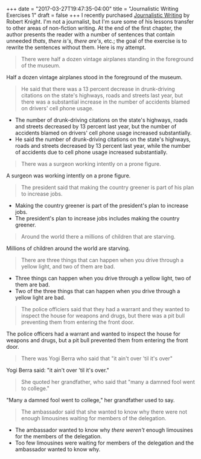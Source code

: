+++
date = "2017-03-27T19:47:35-04:00"
title = "Journalistic Writing Exercises 1"
draft = false
+++
I recently purchased [Journalistic Writing](https://www.amazon.ca/Journalistic-Writing-Building-Skills-Honing-ebook/dp/B003XU66X4/) by Robert Knight.  I'm not a journalist, but I'm sure some of his lessons transfer to other areas of non-fiction writing.  At the end of the first chapter, the author presents the reader with a number of sentences that contain unneeded *thats*, *there is's*, *there are's*, etc.; the goal of the exercise is to rewrite the sentences without them.  Here is my attempt.

> There were half a dozen vintage airplanes standing in the foreground of the museum.

Half a dozen vintage airplanes stood in the foreground of the museum.

> He said that there was a 13 percent decrease in drunk-driving citations on the state's highways, roads and streets last year, but there was a substantial increase in the number of accidents blamed on drivers' cell phone usage.

- The number of drunk-driving citations on the state's highways, roads and streets decreased by 13 percent last year, but the number of accidents blamed on drivers' cell phone usage increased substantially.
- He said the number of drunk-driving citations on the state's highways, roads and streets decreased by 13 percent last year, while the number of accidents due to cell phone usage increased substantially.

> There was a surgeon working intently on a prone figure.

A surgeon was working intently on a prone figure.

> The president said that making the country greener is part of his plan to increase jobs.

- Making the country greener is part of the president's plan to increase jobs.
- The president's plan to increase jobs includes making the country greener.

> Around the world there a millions of children that are starving.

Millions of children around the world are starving.

> There are three things that can happen when you drive through a yellow light, and two of them are bad.

- Three things can happen when you drive through a yellow light, two of them are bad.
- Two of the three things that can happen when you drive through a yellow light are bad.

> The police officiers said that they had a warrant and they wanted to inspect the house for weapons and drugs, but there was a pit bull preventing them from entering the front door.

The police officers had a warrant and wanted to inspect the house for weapons and drugs, but a pit bull prevented them from entering the front door.

> There was Yogi Berra who said that "it ain't over 'til it's over"

Yogi Berra said: "it ain't over 'til it's over."

> She quoted her grandfather, who said that "many a damned fool went to college."

"Many a damned fool went to college," her grandfather used to say.

> The ambassador said that she wanted to know why there were not enough limousines waiting for members of the delegation.

- The ambassador wanted to know why *there weren't* enough limousines for the members of the delegation.
- Too few limousines were waiting for members of the delegation and the ambassador wanted to know why.
